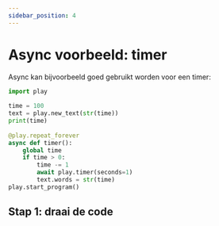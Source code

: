 ```yaml
---
sidebar_position: 4
---
```


# Async voorbeeld: timer

Async kan bijvoorbeeld goed gebruikt worden voor een timer:

```python 
import play
 
time = 100
text = play.new_text(str(time))
print(time)
 
@play.repeat_forever
async def timer():
    global time
    if time > 0:
        time -= 1
        await play.timer(seconds=1)
        text.words = str(time)
play.start_program()
```

## Stap 1: draai de code

